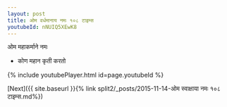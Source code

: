 ```yaml
---
layout: post
title: ओम वर्धमानाय नमः १०८ टाइम्स
youtubeId: nNUIQ5XEwK8
---
```

 
 
 ओम महाकर्माने नमः  
 
 -  कोण महान कृती करतो 
 
  
 
  
 
 
 
 
 
 


{% include youtubePlayer.html id=page.youtubeId %}
 
[Next]({{ site.baseurl }}{% link  split2/_posts/2015-11-14-ओम स्वाक्षाया नमः १०८ टाइम्स.md%})
 
